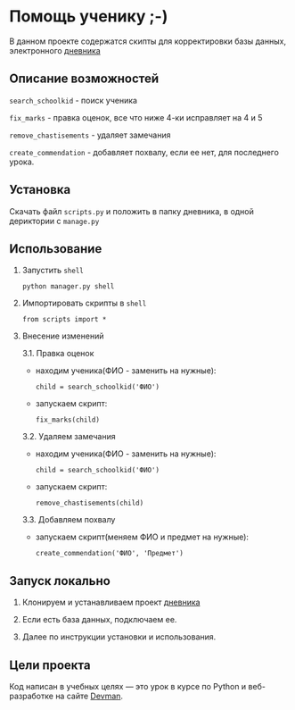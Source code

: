 # Помощь ученику ;-)

В данном проекте содержатся скипты для корректировки базы данных, электронного [дневника](https://github.com/devmanorg/e-diary/tree/master)

## Описание возможностей

`search_schoolkid` - поиск ученика

`fix_marks` - правка оценок, все что ниже 4-ки исправляет на 4 и 5

`remove_chastisements` - удаляет замечания

`create_commendation` - добавляет похвалу, если ее нет, для последнего урока.

## Установка

Скачать файл `scripts.py` и положить в папку дневника, в одной дериктории с `manage.py`

## Использование

1. Запустить `shell`
    ```
    python manager.py shell
    ``` 

2. Импортировать скрипты в `shell`
    ```
    from scripts import *
    ```
3. Внесение изменений

    3.1. Правка оценок
    
    - находим ученика(ФИО - заменить на нужные):
        ```
        child = search_schoolkid('ФИО')
      ```
          
    - запускаем скрипт:
        ```
      fix_marks(child)
      ```

    3.2. Удаляем замечания

    - находим ученика(ФИО - заменить на нужные):
        ```
        child = search_schoolkid('ФИО')
      ```
      
    - запускаем скрипт:
        ```
      remove_chastisements(child)
      ```
              
    3.3. Добавляем похвалу

    - запускаем скрипт(меняем ФИО и предмет на нужные):
    
        ```
      create_commendation('ФИО', 'Предмет')
      ```

## Запуск локально

1. Клонируем и устанавливаем проект [дневника](https://github.com/devmanorg/e-diary/tree/master)

2. Если есть база данных, подключаем ее.

3. Далее по инструкции установки и использования.

## Цели проекта

Код написан в учебных целях — это урок в курсе по Python и веб-разработке на сайте [Devman](https://dvmn.org).
